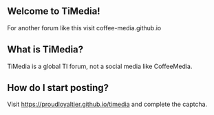 ## Welcome to TiMedia! 
For another forum like this visit coffee-media.github.io

## What is TiMedia?
TiMedia is a global TI forum, not a social media like CoffeeMedia.

## How do I start posting?
Visit https://proudloyaltier.github.io/timedia and complete the captcha.
